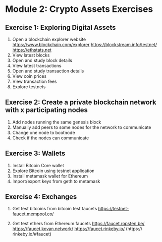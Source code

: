 # Module 2: Crypto Assets Exercises
## Exercise 1: Exploring Digital Assets
1.	Open a blockchain explorer website
https://www.blockchain.com/explorer
https://blockstream.info/testnet/
https://ethstats.net
2.	View latest blocks
3.	Open and study block details
4.	View latest transactions
5.	Open and study transaction details
6.	View coin prices
7.	View transaction fees
8.	Explore testnets

## Exercise 2: Create a private blockchain network with x participating nodes
1.	Add nodes running the same genesis block
2.	Manually add peers to some nodes for the network to communicate
3.	Change one node to bootnode
4.	Check if the nodes can communicate

## Exercise 3: Wallets
1.	Install Bitcoin Core wallet
2.	Explore Bitcoin using testnet application
3.	Install metamask wallet for Ethereum
4.	Import/export keys from geth to metamask

## Exercise 4: Exchanges
1.	Get test bitcoins from bitcoin test faucets
     https://testnet-faucet.mempool.co/

2.	Get test ethers from Ethereum faucets
https://faucet.ropsten.be/
https://faucet.kovan.network/
https://faucet.rinkeby.io/ (https:// rinkeby.io/#faucet)


